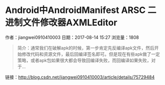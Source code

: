# Android中AndroidManifest ARSC 二进制文件修改器AXMLEditor
作者：jiangwei0910410003
日期：2017-08-14 15:27
浏览量：1808
> 简介：通常我们在破解apk的时候，第一步肯定先反编译apk文件，然后开始修改代码和资源文件，最后回编译签名即可。但是现在有些apk做了一定策略，或者apk包如果很大都会导致回编译失败，而回编译如果失败，对于...

 链接：http://blog.csdn.net/jiangwei0910410003/article/details/75729484
